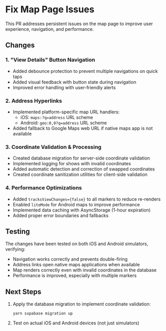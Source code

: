 # Fix Map Page Issues

This PR addresses persistent issues on the map page to improve user experience, navigation, and performance.

## Changes

### 1. "View Details" Button Navigation
- Added debounce protection to prevent multiple navigations on quick taps
- Added visual feedback with button state during navigation
- Improved error handling with user-friendly alerts

### 2. Address Hyperlinks
- Implemented platform-specific map URL handlers:
  - iOS: `maps:?q=address` URL scheme
  - Android: `geo:0,0?q=address` URL scheme
- Added fallback to Google Maps web URL if native maps app is not available

### 3. Coordinate Validation & Processing
- Created database migration for server-side coordinate validation
- Implemented logging for shows with invalid coordinates
- Added automatic detection and correction of swapped coordinates
- Created coordinate sanitization utilities for client-side validation

### 4. Performance Optimizations
- Added `tracksViewChanges={false}` to all markers to reduce re-renders
- Enabled `liteMode` for Android maps to improve performance
- Implemented data caching with AsyncStorage (1-hour expiration)
- Added proper error boundaries and fallbacks

## Testing

The changes have been tested on both iOS and Android simulators, verifying:

- Navigation works correctly and prevents double-firing
- Address links open native maps applications when available
- Map renders correctly even with invalid coordinates in the database
- Performance is improved, especially with multiple markers

## Next Steps

1. Apply the database migration to implement coordinate validation:
   ```
   yarn supabase migration up
   ```

2. Test on actual iOS and Android devices (not just simulators)
